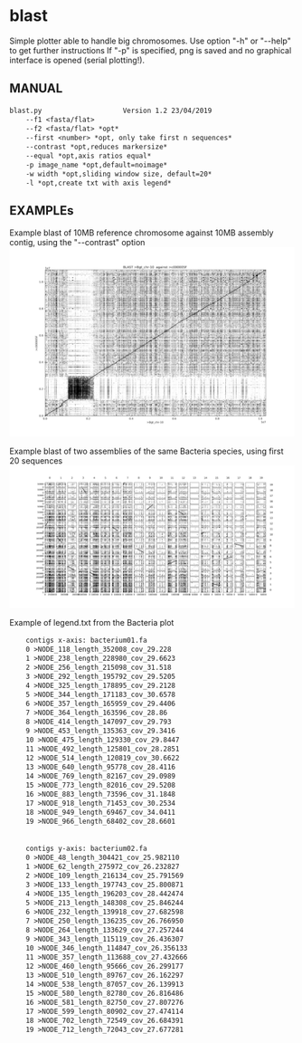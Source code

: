 # blast
Simple plotter able to handle big chromosomes. 
Use option "-h" or "--help" to get further instructions
If "-p" is specified, png is saved and no graphical interface is opened (serial plotting!).

  
## MANUAL  

    blast.py					Version 1.2	23/04/2019
        --f1 <fasta/flat>
        --f2 <fasta/flat> *opt*
        --first <number> *opt, only take first n sequences*
        --contrast *opt,reduces markersize*
        --equal *opt,axis ratios equal*
        -p image_name *opt,default=noimage*
        -w width *opt,sliding window size, default=20*
        -l *opt,create txt with axis legend*


## EXAMPLEs


Example blast of 10MB reference chromosome against 10MB assembly contig, using the "--contrast" option
![10_MB_chr plot](/example/example_10MB_chr.png)


Example blast of two assemblies of the same Bacteria species, using first 20 sequences 
![bacteria flatfile plot](/example/example_bacteria.png)


Example of legend.txt from the Bacteria plot


        contigs x-axis: bacterium01.fa
        0 >NODE_118_length_352008_cov_29.228
        1 >NODE_238_length_228980_cov_29.6623
        2 >NODE_256_length_215098_cov_31.518
        3 >NODE_292_length_195792_cov_29.5205
        4 >NODE_325_length_178895_cov_29.2128
        5 >NODE_344_length_171183_cov_30.6578
        6 >NODE_357_length_165959_cov_29.4406
        7 >NODE_364_length_163596_cov_28.86
        8 >NODE_414_length_147097_cov_29.793
        9 >NODE_453_length_135363_cov_29.3416
        10 >NODE_475_length_129330_cov_29.8447
        11 >NODE_492_length_125801_cov_28.2851
        12 >NODE_514_length_120819_cov_30.6622
        13 >NODE_640_length_95778_cov_28.4116
        14 >NODE_769_length_82167_cov_29.0989
        15 >NODE_773_length_82016_cov_29.5208
        16 >NODE_883_length_73596_cov_31.1848
        17 >NODE_918_length_71453_cov_30.2534
        18 >NODE_949_length_69467_cov_34.0411
        19 >NODE_966_length_68402_cov_28.6601


        contigs y-axis: bacterium02.fa
        0 >NODE_48_length_304421_cov_25.982110
        1 >NODE_62_length_275972_cov_26.232827
        2 >NODE_109_length_216134_cov_25.791569
        3 >NODE_133_length_197743_cov_25.800871
        4 >NODE_135_length_196203_cov_28.442474
        5 >NODE_213_length_148308_cov_25.846244
        6 >NODE_232_length_139918_cov_27.682598
        7 >NODE_250_length_136235_cov_26.766950
        8 >NODE_264_length_133629_cov_27.257244
        9 >NODE_343_length_115119_cov_26.436307
        10 >NODE_346_length_114847_cov_26.356133
        11 >NODE_357_length_113688_cov_27.432666
        12 >NODE_460_length_95666_cov_26.299177
        13 >NODE_510_length_89767_cov_26.162297
        14 >NODE_538_length_87057_cov_26.139913
        15 >NODE_580_length_82780_cov_26.816486
        16 >NODE_581_length_82750_cov_27.807276
        17 >NODE_599_length_80902_cov_27.474114
        18 >NODE_702_length_72549_cov_26.684391
        19 >NODE_712_length_72043_cov_27.677281

